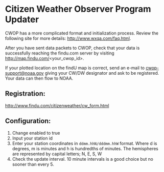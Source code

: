 # Citizen Weather Observer Program Updater

CWOP has a more complicated format and initialization process. Review the following site for more details: http://www.wxqa.com/faq.html.

After you have sent data packets to CWOP, check that your data is successfully reaching the findu.com server by visiting http://map.findu.com/<your_cwop_id>.

If your plotted location on the findU map is correct, send an e-mail to cwop-support@noaa.gov giving your CW/DW designator and ask to be registered. Your data can then flow to NOAA.

## Registration:
http://www.findu.com/citizenweather/cw_form.html

## Configuration:
1. Change enabled to true
2. Input your station id
3. Enter your station coordinates in `ddmm.hhN/dddmm.hhW` format. Where d is degrees, m is minutes and h is hundredths of minutes. The hemispheres are represented by capital letters; N, E, S, W
4. Check the update interval. 10 minute intervals is a good choice but no sooner than every 5.
